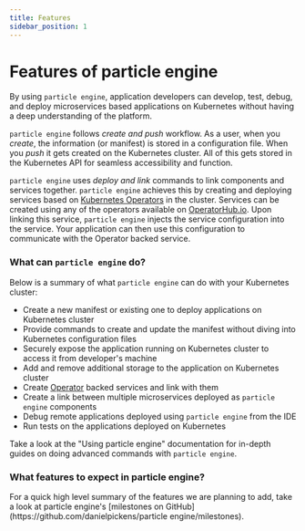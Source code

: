 ```yaml
---
title: Features
sidebar_position: 1
---
```


# Features of particle engine

By using `particle engine`, application developers can develop, test, debug, and deploy microservices based applications on Kubernetes without having a deep understanding of the platform.

`particle engine` follows *create and push* workflow. As a user, when you *create*, the information (or manifest) is stored in a configuration file. When you *push* it gets created on the Kubernetes cluster. All of this gets stored in the Kubernetes API for seamless accessibility and function.

`particle engine` uses *deploy and link* commands to link components and services together. `particle engine` achieves this by creating and deploying services based on [Kubernetes Operators](https://github.com/operator-framework/) in the cluster. Services can be created using any of the operators available on [OperatorHub.io](https://operatorhub.io). Upon linking this service, `particle engine` injects the service configuration into the service. Your application can then use this configuration to communicate with the Operator backed service.


### What can `particle engine` do?

Below is a summary of what `particle engine` can do with your Kubernetes cluster:

* Create a new manifest or existing one to deploy applications on Kubernetes cluster
* Provide commands to create and update the manifest without diving into Kubernetes configuration files
* Securely expose the application running on Kubernetes cluster to access it from developer's machine
* Add and remove additional storage to the application on Kubernetes cluster
* Create [Operator](https://github.com/operator-framework/) backed services and link with them
* Create a link between multiple microservices deployed as `particle engine` components
* Debug remote applications deployed using `particle engine` from the IDE
* Run tests on the applications deployed on Kubernetes

Take a look at the "Using particle engine" documentation for in-depth guides on doing advanced commands with `particle engine`.

### What features to expect in particle engine?

For a quick high level summary of the features we are planning to add, take a look at particle engine's [milestones on GitHub](https://github\.com/danielpickens/particle engine/milestones).
